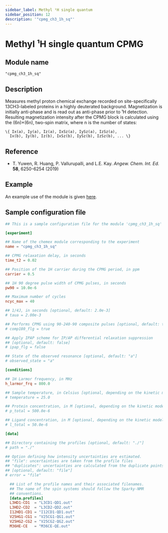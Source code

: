 ```yaml
---
sidebar_label: Methyl ¹H single quantum
sidebar_position: 12
description: '"cpmg_ch3_1h_sq"'
---
```


# Methyl ¹H single quantum CPMG

## Module name

`"cpmg_ch3_1h_sq"`

## Description

Measures methyl proton chemical exchange recorded on site-specifically
13CH3-labeled proteins in a highly deuterated background. Magnetization is
initially anti-phase and is read out as anti-phase prior to ¹H detection.
Resulting magnetization intensity after the CPMG block is calculated using the
(6n)×(6n), two-spin matrix, where n is the number of states:

    \{ Ix(a), Iy(a), Iz(a), IxSz(a), IySz(a), IzSz(a),
      Ix(b), Iy(b), Iz(b), IxSz(b), IySz(b), IzSz(b), ... \}

## Reference

-   T. Yuwen, R. Huang, P. Vallurupalli, and L.E. Kay. _Angew. Chem. Int. Ed._
    **58**, 6250-6254 (2019)

## Example

An example use of the module is given
[here](https://github.com/gbouvignies/chemex/tree/master/examples/Experiments/CPMG_CH3_1H_SQ/).

## Sample configuration file

```toml title="experiment.toml"
## This is a sample configuration file for the module 'cpmg_ch3_1h_sq'

[experiment]

## Name of the chemex module corresponding to the experiment
name = "cpmg_ch3_1h_sq"

## CPMG relaxation delay, in seconds
time_t2 = 0.02

## Position of the 1H carrier during the CPMG period, in ppm
carrier = 0.5

## 1H 90 degree pulse width of CPMG pulses, in seconds
pw90 = 10.0e-6

## Maximum number of cycles
ncyc_max = 40

## 1/4J, in seconds [optional, default: 2.0e-3]
# taua = 2.00e-3

## Performs CPMG using 90-240-90 composite pulses [optional, default: true]
# comp180_flg = true

## Apply IPAP scheme for IP/AP differential relaxation suppression
## [optional, default: false]
# ipap_flg = false

## State of the observed resonance [optional, default: "a"]
# observed_state = "a"

[conditions]

## 1H Larmor frequency, in MHz
h_larmor_frq = 800.0

## Sample temperature, in Celsius [optional, depending on the kinetic model]
# temperature = 25.0

## Protein concentration, in M [optional, depending on the kinetic model]
# p_total = 500.0e-6

## Ligand concentration, in M [optional, depending on the kinetic model]
# l_total = 50.0e-6

[data]

## Directory containing the profiles [optional, default: "./"]
# path = "./"

## Option defining how intensity uncertainties are estimated.
## "file": uncertainties are taken from the profile files
## "duplicates": uncertainties are calculated from the duplicate points
## [optional, default: "file"]
# error = "file"

  ## List of the profile names and their associated filenames.
  ## The name of the spin systems should follow the Sparky-NMR
  ## conventions.
  [data.profiles]
  L3HD1-CD1  = "L3CD1-QD1.out"
  L3HD2-CD2  = "L3CD2-QD2.out"
  I12HD1-CD1 = "I12CD1-QD1.out"
  V25HG1-CG1 = "V25CG1-QG1.out"
  V25HG2-CG2 = "V25CG2-QG2.out"
  M36HE-CE   = "M36CE-QE.out"
```
